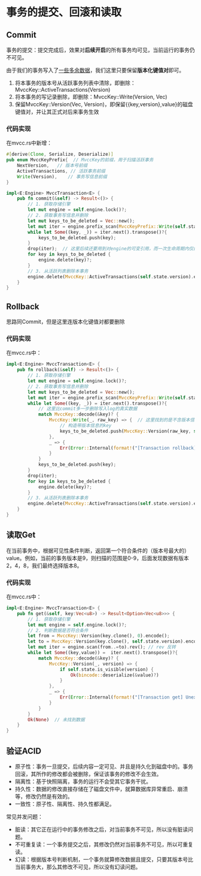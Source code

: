 # 事务的提交、回滚和读取

## Commit

事务的提交：提交完成后，效果对**后续开启**的所有事务均可见，当前运行的事务仍不可见。

由于我们的事务写入了[一些多余数据](./02-Begin+Write.md/#磁盘存储了什么)，我们这里只要保留**版本化键值对**即可。

1. 将本事务的版本号从活跃事务列表中清除，即删除：MvccKey::ActiveTransactions(Version)
2. 将本事务的写记录删除，即删除：MvccKey::Write(Version, Vec<u8>)
3. 保留MvccKey::Version(Vec<u8>, Version)，即保留{{key,version},value}的磁盘键值对，并让其正式对后来事务生效

### 代码实现

在mvcc.rs中新增：

```rust
#[derive(Clone, Serialize, Deserialize)]
pub enum MvccKeyPrefix{  // MvccKey的前缀，用于扫描活跃事务
    NextVersion,   // 版本号前缀
    ActiveTransactions, // 活跃事务前缀
    Write(Version),    // 事务写信息前缀
}

impl<E:Engine> MvccTransaction<E> {
    pub fn commit(&self) -> Result<()> {
        // 1. 获取存储引擎
        let mut engine = self.engine.lock()?;
        // 2. 获取事务写信息并删除
        let mut keys_to_be_deleted = Vec::new();
        let mut iter = engine.prefix_scan(MvccKeyPrefix::Write(self.state.version).encode());
        while let Some((key, _)) = iter.next().transpose()?{
            keys_to_be_deleted.push(key);
        }
        drop(iter);  // 这里后续还要用到对engine的可变引用，而一次生命周期内仅能有一次引用，所以这里手动drop掉iter，停止对engine的可变引用
        for key in keys_to_be_deleted {
            engine.delete(key)?;
        }
        // 3. 从活跃列表删除本事务
        engine.delete(MvccKey::ActiveTransactions(self.state.version).encode())
    }
}
```

## Rollback

思路同Commit，但是这里连版本化键值对都要删除

### 代码实现

在mvcc.rs中：

```rust
impl<E:Engine> MvccTransaction<E> {
    pub fn rollback(&self) -> Result<()> {
        // 1. 获取存储引擎
        let mut engine = self.engine.lock()?;
        // 2. 获取事务写信息并删除
        let mut keys_to_be_deleted = Vec::new();
        let mut iter = engine.prefix_scan(MvccKeyPrefix::Write(self.state.version).encode());
        while let Some((key, _)) = iter.next().transpose()?{
            // 这里比commit多一步删除写入log的真实数据
            match MvccKey::decode(&key)? {
                MvccKey::Write(_, raw_key) => {  // 这里找到的是不含版本信息的key
                    // 构造带版本信息的key
                    keys_to_be_deleted.push(MvccKey::Version(raw_key, self.state.version).encode());
                },
                _ => {
                    Err(Error::Internal(format!("[Transaction rollback] Unexpected key: {:?}", String::from_utf8(&key))))
                }
            }
            keys_to_be_deleted.push(key);
        }
        drop(iter);
        for key in keys_to_be_deleted {
            engine.delete(key)?;
        }
        // 3. 从活跃列表删除本事务
        engine.delete(MvccKey::ActiveTransactions(self.state.version).encode())
    }
}
```

## 读取Get

在当前事务中，根据可见性条件判断，返回第一个符合条件的（版本号最大的）value。例如，当前的事务版本是9，则扫描的范围是0-9，后面发现数据有版本2，4，8，我们最终选择版本8。

### 代码实现

在mvcc.rs中：

```rust
impl<E:Engine> MvccTransaction<E> {
    pub fn get(&self, key:Vec<u8>) -> Result<Option<Vec<u8>>> {
        // 1. 获取存储引擎
        let mut engine = self.engine.lock()?;
        // 2. 判断数据是否符合条件
        let from = MvccKey::Version(key.clone(), 0).encode();
        let to = MvccKey::Version(key.clone(), self.state.version).encode();
        let mut iter = engine.scan(from..=to).rev(); // rev 反转
        while let Some((key,value)) =  iter.next().transpose()?{
            match MvccKey::decode(&key)? {
                MvccKey::Version(_, version) => {
                    if self.state.is_visible(version) {
                        Ok(bincode::deserialize(&value)?)
                    }
                },
                _ => {
                    Err(Error::Internal(format!("[Transaction get] Unexpected key: {:?}", String::from_utf8(&key))))
                }
            }
        }
        Ok(None)  // 未找到数据
    }
}
```

## 验证ACID

- 原子性：事务一旦提交，后续内容一定可见、并且是持久化到磁盘中的。事务回滚，其所作的修改都会被删除，保证该事务的修改不会生效。
- 隔离性：基于快照隔离，事务的运行不会受其它事务干扰。
- 持久性：数据的修改直接存储在了磁盘文件中，就算数据库异常重启、崩溃等，修改仍然是有效的。
- 一致性：原子性、隔离性、持久性都满足。

常见并发问题：
- 脏读：其它正在运行中的事务修改之后，对当前事务不可见，所以没有脏读问题。
- 不可重复读：一个事务提交之后，其修改仍然对当前事务不可见，所以可重复读。
- 幻读：根据版本号判断机制，一个事务就算修改数据且提交，只要其版本号比当前事务大，那么其修改不可见，所以没有幻读问题。